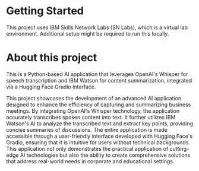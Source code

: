 # Getting Started
This project uses IBM Skills Network Labs (SN Labs), which is a virtual lab environment. Additional setup might be required to run this locally.

# About this project
This is a Python-based AI application that leverages OpenAI's Whisper for speech transcription and IBM Watson for content summarization, integrated via a Hugging Face Gradio interface.

This project showcases the development of an advanced AI application designed to enhance the efficiency of capturing and summarizing business meetings. By integrating OpenAI's Whisper technology, the application accurately transcribes spoken content into text. It further utilizes IBM Watson's AI to analyze the transcribed text and extract key points, providing concise summaries of discussions. The entire application is made accessible through a user-friendly interface developed with Hugging Face's Gradio, ensuring that it is intuitive for users without technical backgrounds. This application not only demonstrates the practical application of cutting-edge AI technologies but also the ability to create comprehensive solutions that address real-world needs in corporate and educational settings.